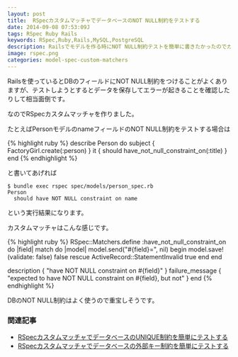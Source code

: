 ```yaml
---
layout: post
title:  RSpecカスタムマッチャでデータベースのNOT NULL制約をテストする
date: 2014-09-08 07:53:09J
tags: RSpec Ruby Rails
keywords: RSpec,Ruby,Rails,MySQL,PostgreSQL
description: Railsでモデルを作る時にNOT NULL制約テストを簡単に書きたかったのでカスタムマッチャを作りました。
image: rspec.png
categories: model-spec-custom-matchers
---
```


Railsを使っているとDBのフィールドにNOT NULL制約をつけることがよくありますが、テストしようとするとデータを保存してエラーが起きることを確認したりして相当面倒です。

なのでRSpecカスタムマッチャを作りました。

たとえばPersonモデルのnameフィールドのNOT NULL制約をテストする場合は

{% highlight ruby %}
describe Person do
  subject { FactoryGirl.create(:person) }
  it { should have_not_null_constraint_on(:title) }
end
{% endhighlight %}

と書いてあげれば

    $ bundle exec rspec spec/models/person_spec.rb
    Person
      should have NOT NULL constraint on name

という実行結果になります。

カスタムマッチャはこんな感じです。

{% highlight ruby %}
RSpec::Matchers.define :have_not_null_constraint_on do |field|
  match do |model|
    model.send("#{field}=", nil)
    begin
      model.save!(validate: false)
      false
    rescue ActiveRecord::StatementInvalid
      true
    end
  end

  description { "have NOT NULL constraint on #{field}" }
  failure_message { "expected to have NOT NULL constraint on #{field}, but not" }
end
{% endhighlight %}

DBのNOT NULL制約はよく使うので重宝しそうです。

### 関連記事
* [RSpecカスタムマッチャでデータベースのUNIQUE制約を簡単にテストする](/2014/09/09/rspec-db-unique-constraint/)
* [RSpecカスタムマッチャでデータベースの外部キー制約を簡単にテストする](/2014/09/10/rspec-db-foreign-key-constraint/)
